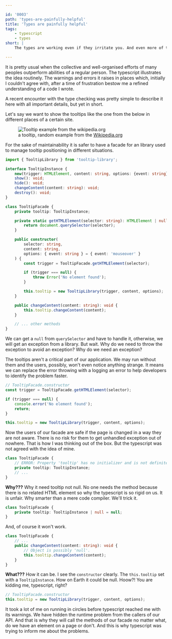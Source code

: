 ```yaml
---

id: '0003'
path: 'types-are-painfully-helpful'
title: 'Types are painfully helpful'
tags:
    - typescript
    - types
short: |
    The types are working even if they irritate you. And even more of that. The more typechecking is a pain the bigger the benefits.

---
```


It is pretty usual when the collective and well-organised efforts of many peoples outperform abilities of a regular person. The typescript illustrates the idea routinely. The warnings and errors it raises in places which, initially I couldn't agree with, after a time of frustration bestow me a refined understanding of a code I wrote.

A recent encounter with the type checking was pretty simple to describe it here with all important details, but yet in short.

Let's say we want to show the tooltips like the one from the below in different places of a certain site.

<figure>
    <img src="https://d1svz1b6z7p08i.cloudfront.net/images/2020/tooltip-example-cut.png" alt="Tooltip example from the wikipedia.org" style="max-height: 470px;"/>
    <figcaption>a tooltip, random example from the <a href="https://en.wikipedia.org/wiki/Browser_engine">Wikipedia.org</a></figcaption>
</figure>

For the sake of maintainability it is safer to have a facade for an library used to manage tooltip positioning in different situations.

```typescript
import { TooltipLibrary } from 'tooltip-library';

interface TooltipInstance {
    new(trigger: HTMLElement, content: string, options: {event: string}): void;
    show(): void;
    hide(): void;
    changeContent(content: string): void;
    destroy(): void;
}

class TooltipFacade {
    private tooltip: TooltipInstance;

    private static getHTMLElement(selector: string): HTMLElement | null {
        return document.querySelector(selector);
    }

    public constructor(
        selector: string,
        content: string,
        options: { event: string } = { event: 'mouseover' }
    ) {
        const trigger = TooltipFacade.getHTMLElement(selector);

        if (trigger === null) {
            throw Error('No element found');
        }

        this.tooltip = new TooltipLibrary(trigger, content, options);
    }

    public changeContent(content: string): void {
        this.tooltip.changeContent(content);
    }

    // ... other methods
}
```

We can get a `null` from `querySelector` and have to handle it, otherwise, we will get an exception from a library. But wait. Why do we need to throw the exception to avoid an exception? Why do we need an exception?

The tooltips aren't a critical part of our application. We may run without them and the users, possibly, won't even notice anything strange. It means we can replace the error throwing with a logging an error to help developers to identify the problem faster.

```typescript
// TooltipFacade.constructor
const trigger = TooltipFacade.getHTMLElement(selector);

if (trigger === null) {
    console.error('No element found');
    return;
}

this.tooltip = new TooltipLibrary(trigger, content, options);
```

Now the users of our facade are safe if the page is changed in a way they are not aware. There is no risk for them to get unhandled exception out of nowhere. That is how I was thinking out of the box. But the typescript was not agreed with the idea of mine.

```typescript
class TooltipFacade {
    // ERROR: Property 'tooltip' has no initializer and is not definitely assigned in the constructor.
    private tooltip: TooltipInstance;
    // ...
}
```

**Why???** Why it need tooltip not null. No one needs the method because there is no related HTML element so why the typescript is so rigid on us. It is unfair. Why smarter than a mere code compiler. We'll trick it.

```typescript
class TooltipFacade {
    private tooltip: TooltipInstance | null = null;
}
```

And, of course it won't work.

```typescript
class TooltipFacade {
    // ...
    public changeContent(content: string): void {
        // Object is possibly 'null'.
        this.tooltip.changeContent(content);
    }
}
```

**What???** How it can be. I see the `constructor` clearly. The `this.tooltip` set with a `TooltipInstance`. How on Earth it could be null. Hoow?! You are kidding me, typescript, right?

```typescript
// TooltipFacade.constructor
this.tooltip = new TooltipLibrary(trigger, content, options);
```

It took a lot of me on running in circles before typescript reached me with its warnings. We have hidden the runtime problem from the callers of our API. And that is why they will call the methods of our facade no matter what, do we have an element on a page or don't. And this is why typescript was trying to inform me about the problems.

